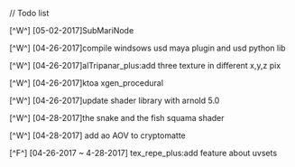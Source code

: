 
// Todo list

[^W^] [05-02-2017]SubMariNode

[^W^] [04-26-2017]compile windsows usd maya plugin and usd python lib

[^W^] [04-26-2017]alTripanar_plus:add three texture in different x,y,z pix

[^W^] [04-26-2017]ktoa xgen_procedural

[^W^] [04-26-2017]update shader library with arnold 5.0

[^W^] [04-28-2017]the snake and the fish squama shader

[^W^] [04-28-2017] add ao AOV to cryptomatte

[^F^] [04-26-2017 ~ 4-28-2017] tex_repe_plus:add feature about uvsets
